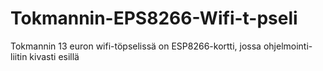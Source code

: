 # Tokmannin-EPS8266-Wifi-t-pseli
Tokmannin 13 euron wifi-töpselissä on ESP8266-kortti, jossa ohjelmointi-liitin kivasti esillä 
